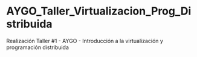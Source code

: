 # AYGO_Taller_Virtualizacion_Prog_Distribuida
Realización Taller #1 - AYGO - Introducción a la virtualización y programación distribuida
